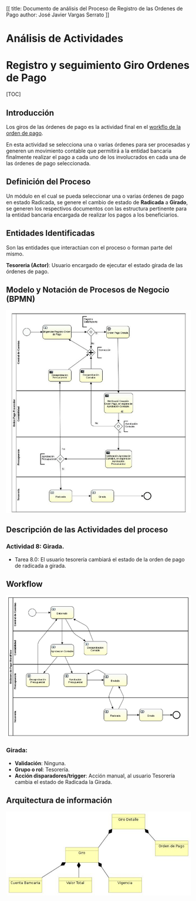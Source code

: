 [[
title: Documento de análisis del Proceso de Registro de las Ordenes de Pago
author: José Javier Vargas Serrato
]]

Análisis de Actividades
=======================

Registro y seguimiento Giro Ordenes de Pago
==========================

[TOC]

Introducción
------------

Los giros de las órdenes de pago es la  actividad final en el [workflo de la orden de pago](/Kronos/orden_pago/analisis/analisis_actividades.html#workflow).

En esta actividad se selecciona una o varias órdenes para ser procesadas y generen un movimiento contable que permitirá a la entidad bancaria finalmente realizar el pago a cada uno de los involucrados en cada una de las órdenes de pago seleccionada.


Definición del Proceso
----------------------

Un módulo en el cual se pueda seleccionar una o varias órdenes de pago en estado Radicada, se genere el cambio de estado de **Radicada** a  **Girado**, se generen los respectivos documentos con las estructura pertinente para la entidad bancaria encargada de realizar los pagos a los beneficiarios.

Entidades Identificadas
-----------------------------------------------

Son las entidades que interactúan con el proceso o forman parte del mismo.

**Tesoreria (Actor)**: Usuario encargado de ejecutar el estado girada de las órdenes de pago.


Modelo y Notación de Procesos de Negocio (BPMN)
-----------------------------------------------

![Figura 2. BPMN Orden Pago ](../img/OrdenPagoProveedor.jpg)


Descripción de las Actividades del proceso
------------------------------------------
### Actividad 8: Girada.

* Tarea 8.0: El usuario tesorería cambiará el estado de la orden de pago de radicada a girada.


Workflow
-----------------------------------------------

![Figura 3. Workflow Orden Pago ](../img/WordFlowOp.png)

### Girada:
* **Validación**: Ninguna.
* **Grupo o rol**: Tesorería.
* **Acción disparadores/trigger**: Acción manual, al usuario Tesorería cambia el estado de  Radicada la Girada.


Arquitectura de información
-----------------------------------------------

![Figura 4. Arquitectura de Información Orden Pago ](../img/arquitectura_de_informacion.jpg)